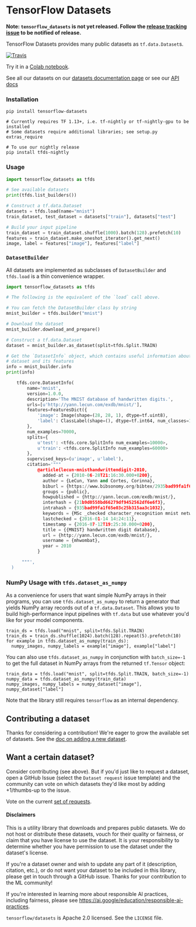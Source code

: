 # TensorFlow Datasets

**Note: `tensorflow_datasets` is not yet released. Follow the [release tracking
issue](https://github.com/tensorflow/datasets/issues/5) to be notified
of release.**

TensorFlow Datasets provides many public datasets as `tf.data.Dataset`s.

[![Travis](https://img.shields.io/travis/tensorflow/datasets.svg)](https://travis-ci.org/tensorflow/datasets)

Try it in a [Colab notebook](https://colab.research.google.com/github/tensorflow/datasets/blob/master/docs/overview.ipynb).

See all our datasets on our
[datasets documentation page](https://github.com/tensorflow/datasets/tree/master/docs/datasets.md)
or see our [API docs](https://github.com/tensorflow/datasets/tree/master/docs/api_docs/python/tfds.md)

### Installation

```
pip install tensorflow-datasets

# Currently requires TF 1.13+, i.e. tf-nightly or tf-nightly-gpu to be installed
# Some datasets require additional libraries; see setup.py extras_require

# To use our nightly release
pip install tfds-nightly
```

### Usage

```python
import tensorflow_datasets as tfds

# See available datasets
print(tfds.list_builders())

# Construct a tf.data.Dataset
datasets = tfds.load(name="mnist")
train_dataset, test_dataset = datasets["train"], datasets["test"]

# Build your input pipeline
train_dataset = train_dataset.shuffle(1000).batch(128).prefetch(10)
features = train_dataset.make_oneshot_iterator().get_next()
image, label = features["image"], features["label"]
```

### `DatasetBuilder`

All datasets are implemented as subclasses of `DatasetBuilder` and `tfds.load`
is a thin convenience wrapper.

```python
import tensorflow_datasets as tfds

# The following is the equivalent of the `load` call above.

# You can fetch the DatasetBuilder class by string
mnist_builder = tfds.builder("mnist")

# Download the dataset
mnist_builder.download_and_prepare()

# Construct a tf.data.Dataset
dataset = mnist_builder.as_dataset(split=tfds.Split.TRAIN)

# Get the `DatasetInfo` object, which contains useful information about the
# dataset and its features
info = mnist_builder.info
print(info)

    tfds.core.DatasetInfo(
        name='mnist',
        version=1.0.0,
        description='The MNIST database of handwritten digits.',
        urls=[u'http://yann.lecun.com/exdb/mnist/'],
        features=FeaturesDict({
            'image': Image(shape=(28, 28, 1), dtype=tf.uint8),
            'label': ClassLabel(shape=(), dtype=tf.int64, num_classes=10)
        },
        num_examples=70000,
        splits={
            u'test': <tfds.core.SplitInfo num_examples=10000>,
            u'train': <tfds.core.SplitInfo num_examples=60000>
        },
        supervised_keys=(u'image', u'label'),
        citation='"""
            @article{lecun-mnisthandwrittendigit-2010,
              added-at = {2010-06-28T21:16:30.000+0200},
              author = {LeCun, Yann and Cortes, Corinna},
              biburl = {https://www.bibsonomy.org/bibtex/2935bad99fa1f65e03c25b315aa3c1032/mhwombat},
              groups = {public},
              howpublished = {http://yann.lecun.com/exdb/mnist/},
              interhash = {21b9d0558bd66279df9452562df6e6f3},
              intrahash = {935bad99fa1f65e03c25b315aa3c1032},
              keywords = {MSc _checked character_recognition mnist network neural},
              lastchecked = {2016-01-14 14:24:11},
              timestamp = {2016-07-12T19:25:30.000+0200},
              title = {{MNIST} handwritten digit database},
              url = {http://yann.lecun.com/exdb/mnist/},
              username = {mhwombat},
              year = 2010
            }

      """',
  )
```

### NumPy Usage with `tfds.dataset_as_numpy`

As a convenience for users that want simple NumPy arrays in their programs, you
can use `tfds.dataset_as_numpy` to return a generator that yields NumPy array
records out of a `tf.data.Dataset`. This allows you to build high-performance
input pipelines with `tf.data` but use whatever you'd like for your model
components.

```
train_ds = tfds.load("mnist", split=tfds.Split.TRAIN)
train_ds = train_ds.shuffle(1024).batch(128).repeat(5).prefetch(10)
for example in tfds.dataset_as_numpy(train_ds):
  numpy_images, numpy_labels = example["image"], example["label"]
```

You can also use `tfds.dataset_as_numpy` in conjunction with `batch_size=-1` to
get the full dataset in NumPy arrays from the returned `tf.Tensor` object:

```
train_data = tfds.load("mnist", split=tfds.Split.TRAIN, batch_size=-1)
numpy_data = tfds.dataset_as_numpy(train_data)
numpy_images, numpy_labels = numpy_dataset["image"], numpy_dataset["label"]
```

Note that the library still requires `tensorflow` as an internal dependency.

## Contributing a dataset

Thanks for considering a contribution! We're eager to grow the available set of
datasets. See the
[doc on adding a new dataset](https://github.com/tensorflow/datasets/tree/master/docs/add_dataset.md).

## Want a certain dataset?

Consider contributing (see above). But if you'd just like to request a dataset,
open a GitHub Issue (select the `Dataset request` issue template) and the
community can vote on which datasets they'd like most by adding +1/thumbs-up
to the issue.

Vote on the current [set of requests](https://github.com/tensorflow/datasets/labels/dataset%20request).

#### Disclaimers

This is a utility library that downloads and prepares public datasets. We do
not host or distribute these datasets, vouch for their quality or fairness, or
claim that you have license to use the dataset. It is your responsibility to
determine whether you have permission to use the dataset under the dataset's
license.

If you're a dataset owner and wish to update any part of it (description,
citation, etc.), or do not want your dataset to be included in this
library, please get in touch through a GitHub issue. Thanks for your
contribution to the ML community!

If you're interested in learning more about responsible AI practices, including
fairness, please see https://ai.google/education/responsible-ai-practices.

`tensorflow/datasets` is Apache 2.0 licensed. See the `LICENSE` file.
